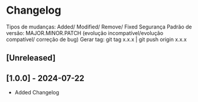 # Changelog

Tipos de mudanças: Added/ Modified/ Remove/ Fixed Segurança Padrão de versão: MAJOR.MINOR.PATCH (evolução incompatível/evolução compatível/ correção de bug) Gerar tag: git tag x.x.x | git push origin x.x.x

## [Unreleased]

## [1.0.0] - 2024-07-22

- Added Changelog